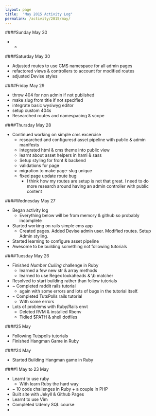 ```yaml
---
layout: page
title:  "May 2015 Activity Log"
permalink: /activity/2015/may/
---
```


####Sunday May 30

* - 

####Saturday May 30

* Adjusted routes to use CMS namespace for all admin pages
* refactored views & controllers to account for modified routes
* adjusted Devise styles

####Friday May 29

* throw 404 for non admin if not published
* make slug from title if not specified
* integrate basic wysiwyg editor 	
* setup custom 404s 
* Researched routes and namespacing & scope

		
####Thursday May 28

* Continued working on simple cms excercise
	* researched and configuresd asset pipeline with public & admin manifests
	* integrated html & cms theme into public view
	* learnt about asset helpers in haml & sass
	* Setup styling for front & backend
	* validations for page
	* migration to make page-slug unique
	* fixed page update route bug
		* I think how my routes are setup is not that great. I need to do more research around having an admin controller with public content
	 

####Wednesday May 27

* Began activity log
  * Everything below will be from memory & github so probably incomplete
* Started working on rails simple cms app
	* Created pages. Added Devise admin user. Modified routes. Setup Admin styling.
* Started learning to configure asset pipeline
* Awesome to be building something not following tutorials



####Tuesday May 26

* Finished *Number Culling* challenge in Ruby
	* learned a few new str & array methods
	* learned to use Regex lookaheads & \b matcher
* Resolved to start building rather than follow tutorials
* ~ Completed raddit rails tutorial
	* again with some errors and lots of bugs in the tutorial itself.
* ~ Completed TutsPolls rails tutorial
	* With some errors
* Lots of problems with Ruby/Rails envt
	* Deleted RVM & installed Rbenv 
	* Tidied $PATH & shell dotfiles
		 
####25 May

* Following Tutspolls tutorials
* Finished Hangman Game in Ruby

####24 May

* Started Building Hangman game in Ruby

####1 May to 23 May

* Learnt to use ruby 
	* With learn Ruby the hard way 
* ~ 10 code challenges in Ruby + a couple in PHP
* Built site with Jekyll & Github Pages
* Learnt to use Vim
* Completed Udemy SQL course
* 